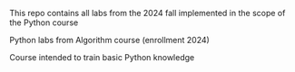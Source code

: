 This repo contains all labs from the 2024 fall implemented in the scope of the Python course

Python labs from Algorithm course (enrollment 2024)

Course intended to train basic Python knowledge
